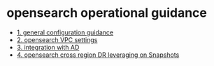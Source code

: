 # opensearch operational guidance


- [1. general configuration guidance](https://aws.amazon.com/blogs/big-data/best-practices-for-configuring-your-amazon-opensearch-service-domain/) 
- [2. opensearch VPC settings](https://docs.aws.amazon.com/opensearch-service/latest/developerguide/vpc.html)
- [3. integration with AD](https://docs.aws.amazon.com/opensearch-service/latest/developerguide/saml.html)
- [4. opensearch cross region DR leveraging on Snapshots](https://github.com/symeta/opensearch/blob/cross-region-dr/README.md)




